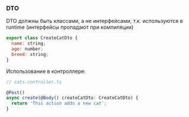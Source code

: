 ### DTO

DTO должны быть классами, а не интерфейсами, т.к. используются в runtime (интерфейсы пропадают при компиляции)
```js
export class CreateCatDto {
  name: string;
  age: number;
  breed: string;
}
```

Использование в контроллере:
```js
// cats.controller.ts

@Post()
async create(@Body() createCatDto: CreateCatDto) {
  return 'This action adds a new cat';
}
```
